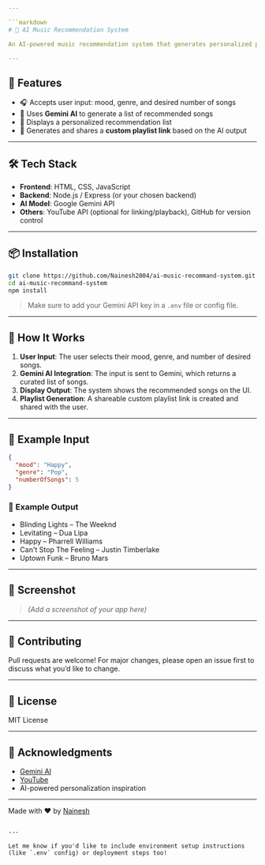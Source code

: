 ```yaml
---

```markdown
# 🎵 AI Music Recommendation System

An AI-powered music recommendation system that generates personalized playlists based on the user's **mood**, **preferred genre**, and **number of songs**. Using **Gemini AI**, this project intelligently curates song recommendations and shares a playlist link tailored to each user.

---
```


## 🚀 Features

- 🎧 Accepts user input: mood, genre, and desired number of songs
- 🤖 Uses **Gemini AI** to generate a list of recommended songs
- 📃 Displays a personalized recommendation list
- 🔗 Generates and shares a **custom playlist link** based on the AI output

---

## 🛠️ Tech Stack

- **Frontend**: HTML, CSS, JavaScript
- **Backend**: Node.js / Express (or your chosen backend)
- **AI Model**: Google Gemini API
- **Others**: YouTube API (optional for linking/playback), GitHub for version control

---

## 📦 Installation

```bash
git clone https://github.com/Nainesh2004/ai-music-recommand-system.git
cd ai-music-recommand-system
npm install
```

> Make sure to add your Gemini API key in a `.env` file or config file.

---

## 📌 How It Works

1. **User Input**: The user selects their mood, genre, and number of desired songs.
2. **Gemini AI Integration**: The input is sent to Gemini, which returns a curated list of songs.
3. **Display Output**: The system shows the recommended songs on the UI.
4. **Playlist Generation**: A shareable custom playlist link is created and shared with the user.

---

## 🧠 Example Input

```json
{
  "mood": "Happy",
  "genre": "Pop",
  "numberOfSongs": 5
}
```

### 🎵 Example Output

- Blinding Lights – The Weeknd  
- Levitating – Dua Lipa  
- Happy – Pharrell Williams  
- Can't Stop The Feeling – Justin Timberlake  
- Uptown Funk – Bruno Mars  

---

## 📸 Screenshot

> *(Add a screenshot of your app here)*

---

## 📩 Contributing

Pull requests are welcome! For major changes, please open an issue first to discuss what you’d like to change.

---

## 📄 License

MIT License

---

## 🙌 Acknowledgments

- [Gemini AI](https://deepmind.google/technologies/gemini/)
- [YouTube](https://www.youtube.com/)
- AI-powered personalization inspiration

---

Made with ❤️ by [Nainesh](https://github.com/Nainesh2004)
```

---

Let me know if you'd like to include environment setup instructions (like `.env` config) or deployment steps too!
